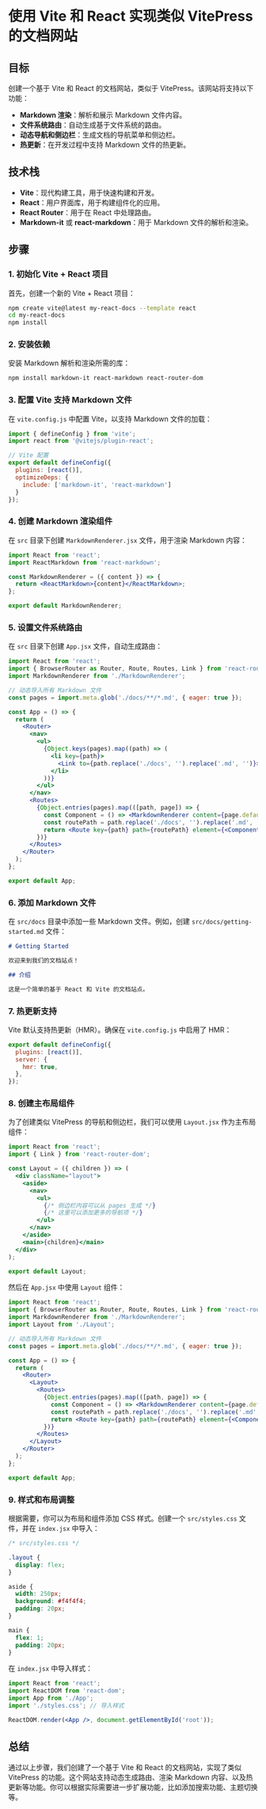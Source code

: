 # 使用 Vite 和 React 实现类似 VitePress 的文档网站

## 目标

创建一个基于 Vite 和 React 的文档网站，类似于 VitePress。该网站将支持以下功能：

- **Markdown 渲染**：解析和展示 Markdown 文件内容。
- **文件系统路由**：自动生成基于文件系统的路由。
- **动态导航和侧边栏**：生成文档的导航菜单和侧边栏。
- **热更新**：在开发过程中支持 Markdown 文件的热更新。

## 技术栈

- **Vite**：现代构建工具，用于快速构建和开发。
- **React**：用户界面库，用于构建组件化的应用。
- **React Router**：用于在 React 中处理路由。
- **Markdown-it** 或 **react-markdown**：用于 Markdown 文件的解析和渲染。

## 步骤

### 1. 初始化 Vite + React 项目

首先，创建一个新的 Vite + React 项目：

```bash
npm create vite@latest my-react-docs --template react
cd my-react-docs
npm install
```

### 2. 安装依赖

安装 Markdown 解析和渲染所需的库：

```bash
npm install markdown-it react-markdown react-router-dom
```

### 3. 配置 Vite 支持 Markdown 文件

在 `vite.config.js` 中配置 Vite，以支持 Markdown 文件的加载：

```javascript
import { defineConfig } from 'vite';
import react from '@vitejs/plugin-react';

// Vite 配置
export default defineConfig({
  plugins: [react()],
  optimizeDeps: {
    include: ['markdown-it', 'react-markdown']
  }
});
```

### 4. 创建 Markdown 渲染组件

在 `src` 目录下创建 `MarkdownRenderer.jsx` 文件，用于渲染 Markdown 内容：

```jsx
import React from 'react';
import ReactMarkdown from 'react-markdown';

const MarkdownRenderer = ({ content }) => {
  return <ReactMarkdown>{content}</ReactMarkdown>;
};

export default MarkdownRenderer;
```

### 5. 设置文件系统路由

在 `src` 目录下创建 `App.jsx` 文件，自动生成路由：

```jsx
import React from 'react';
import { BrowserRouter as Router, Route, Routes, Link } from 'react-router-dom';
import MarkdownRenderer from './MarkdownRenderer';

// 动态导入所有 Markdown 文件
const pages = import.meta.glob('./docs/**/*.md', { eager: true });

const App = () => {
  return (
    <Router>
      <nav>
        <ul>
          {Object.keys(pages).map((path) => (
            <li key={path}>
              <Link to={path.replace('./docs', '').replace('.md', '')}>{path}</Link>
            </li>
          ))}
        </ul>
      </nav>
      <Routes>
        {Object.entries(pages).map(([path, page]) => {
          const Component = () => <MarkdownRenderer content={page.default} />;
          const routePath = path.replace('./docs', '').replace('.md', '');
          return <Route key={path} path={routePath} element={<Component />} />;
        })}
      </Routes>
    </Router>
  );
};

export default App;
```

### 6. 添加 Markdown 文件

在 `src/docs` 目录中添加一些 Markdown 文件。例如，创建 `src/docs/getting-started.md` 文件：

```markdown
# Getting Started

欢迎来到我们的文档站点！

## 介绍

这是一个简单的基于 React 和 Vite 的文档站点。
```

### 7. 热更新支持

Vite 默认支持热更新（HMR）。确保在 `vite.config.js` 中启用了 HMR：

```javascript
export default defineConfig({
  plugins: [react()],
  server: {
    hmr: true,
  },
});
```

### 8. 创建主布局组件

为了创建类似 VitePress 的导航和侧边栏，我们可以使用 `Layout.jsx` 作为主布局组件：

```jsx
import React from 'react';
import { Link } from 'react-router-dom';

const Layout = ({ children }) => (
  <div className="layout">
    <aside>
      <nav>
        <ul>
          {/* 侧边栏内容可以从 pages 生成 */}
          {/* 这里可以添加更多的导航项 */}
        </ul>
      </nav>
    </aside>
    <main>{children}</main>
  </div>
);

export default Layout;
```

然后在 `App.jsx` 中使用 `Layout` 组件：

```jsx
import React from 'react';
import { BrowserRouter as Router, Route, Routes, Link } from 'react-router-dom';
import MarkdownRenderer from './MarkdownRenderer';
import Layout from './Layout';

// 动态导入所有 Markdown 文件
const pages = import.meta.glob('./docs/**/*.md', { eager: true });

const App = () => {
  return (
    <Router>
      <Layout>
        <Routes>
          {Object.entries(pages).map(([path, page]) => {
            const Component = () => <MarkdownRenderer content={page.default} />;
            const routePath = path.replace('./docs', '').replace('.md', '');
            return <Route key={path} path={routePath} element={<Component />} />;
          })}
        </Routes>
      </Layout>
    </Router>
  );
};

export default App;
```

### 9. 样式和布局调整

根据需要，你可以为布局和组件添加 CSS 样式。创建一个 `src/styles.css` 文件，并在 `index.jsx` 中导入：

```css
/* src/styles.css */

.layout {
  display: flex;
}

aside {
  width: 250px;
  background: #f4f4f4;
  padding: 20px;
}

main {
  flex: 1;
  padding: 20px;
}
```

在 `index.jsx` 中导入样式：

```jsx
import React from 'react';
import ReactDOM from 'react-dom';
import App from './App';
import './styles.css'; // 导入样式

ReactDOM.render(<App />, document.getElementById('root'));
```

## 总结

通过以上步骤，我们创建了一个基于 Vite 和 React 的文档网站，实现了类似 VitePress 的功能。这个网站支持动态生成路由、渲染 Markdown 内容、以及热更新等功能。你可以根据实际需要进一步扩展功能，比如添加搜索功能、主题切换等。


